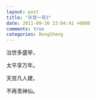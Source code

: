 ```yaml
---
layout: post
title: "天宫一号3"
date: 2011-09-30 23:04:41 +0800
comments: true
categories: DongSheng
---
```

治世多盛举，

太平享万年。

天宫凡人建，

不再羡神仙。